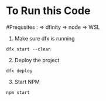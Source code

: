 # To Run this Code

#Prequsites : 
  => dfinity
  => node
  => WSL

1. Make sure dfx is running

```
dfx start --clean
```

2. Deploy the project
```
dfx deploy
```

3. Start NPM
```
npm start
```



